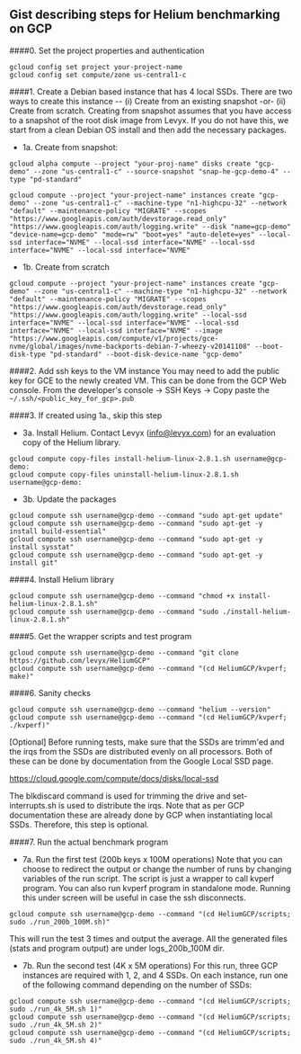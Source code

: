 ## Gist describing steps for Helium benchmarking on GCP

####0. Set the project properties and authentication
```
gcloud config set project your-project-name
gcloud config set compute/zone us-central1-c
```

####1. Create a Debian based instance that has 4 local SSDs. 
There are two ways to create this instance -- (i) Create from an existing snapshot -or- (ii) Create from scratch.
Creating from snapshot assumes that you have access to a snapshot of the root disk image
from Levyx. If you do not have this, we start from a clean Debian OS install and then
add the necessary packages.

* 1a. Create from snapshot:
```
gcloud alpha compute --project "your-proj-name" disks create "gcp-demo" --zone "us-central1-c" --source-snapshot "snap-he-gcp-demo-4" --type "pd-standard"

gcloud compute --project "your-project-name" instances create "gcp-demo" --zone "us-central1-c" --machine-type "n1-highcpu-32" --network "default" --maintenance-policy "MIGRATE" --scopes "https://www.googleapis.com/auth/devstorage.read_only" "https://www.googleapis.com/auth/logging.write" --disk "name=gcp-demo" "device-name=gcp-demo" "mode=rw" "boot=yes" "auto-delete=yes" --local-ssd interface="NVME" --local-ssd interface="NVME" --local-ssd interface="NVME" --local-ssd interface="NVME"
```

* 1b. Create from scratch
```
gcloud compute --project "your-project-name" instances create "gcp-demo" --zone "us-central1-c" --machine-type "n1-highcpu-32" --network "default" --maintenance-policy "MIGRATE" --scopes "https://www.googleapis.com/auth/devstorage.read_only" "https://www.googleapis.com/auth/logging.write" --local-ssd interface="NVME" --local-ssd interface="NVME" --local-ssd interface="NVME" --local-ssd interface="NVME" --image "https://www.googleapis.com/compute/v1/projects/gce-nvme/global/images/nvme-backports-debian-7-wheezy-v20141108" --boot-disk-type "pd-standard" --boot-disk-device-name "gcp-demo"
```

####2. Add ssh keys to the VM instance
You may need to add the public key for GCE to the newly created VM. This can be done
from the GCP Web console.
From the developer's console -> SSH Keys -> Copy paste the `~/.ssh/<public_key_for_gcp>.pub`


####3. If created using 1a., skip this step
* 3a. Install Helium. Contact Levyx (info@levyx.com) for an evaluation copy
    of the Helium library.

```
gcloud compute copy-files install-helium-linux-2.8.1.sh username@gcp-demo:
gcloud compute copy-files uninstall-helium-linux-2.8.1.sh username@gcp-demo:
```

* 3b. Update the packages
```
gcloud compute ssh username@gcp-demo --command "sudo apt-get update"
gcloud compute ssh username@gcp-demo --command "sudo apt-get -y install build-essential"
gcloud compute ssh username@gcp-demo --command "sudo apt-get -y install sysstat"
gcloud compute ssh username@gcp-demo --command "sudo apt-get -y install git"
```

####4. Install Helium library
```
gcloud compute ssh username@gcp-demo --command "chmod +x install-helium-linux-2.8.1.sh"
gcloud compute ssh username@gcp-demo --command "sudo ./install-helium-linux-2.8.1.sh"
```

####5. Get the wrapper scripts and test program
```
gcloud compute ssh username@gcp-demo --command "git clone https://github.com/levyx/HeliumGCP"
gcloud compute ssh username@gcp-demo --command "(cd HeliumGCP/kvperf; make)"
```

####6. Sanity checks
```
gcloud compute ssh username@gcp-demo --command "helium --version"
gcloud compute ssh username@gcp-demo --command "(cd HeliumGCP/kvperf; ./kvperf)"
```
[Optional] Before running tests, make sure that the SSDs are trimm'ed and
the irqs from the SSDs are distributed evenly on all processors. Both
of these can be done by documentation from the Google Local SSD page.

https://cloud.google.com/compute/docs/disks/local-ssd

The blkdiscard command is used for trimming the drive and set-interrupts.sh
is used to distribute the irqs. Note that as per GCP documentation these
are already done by GCP when instantiating local SSDs. Therefore, this
step is optional.


####7. Run the actual benchmark program

* 7a. Run the first test (200b keys x 100M operations)
Note that you can choose to redirect the output or change the number
of runs by changing variables of the run script. The script is just a
wrapper to call kvperf program. You can also run kvperf program in
standalone mode. Running this under screen will be useful in case the
ssh disconnects.

```
gcloud compute ssh username@gcp-demo --command "(cd HeliumGCP/scripts; sudo ./run_200b_100M.sh)"
```
This will run the test 3 times and output the average. All the generated
files (stats and program output) are under logs_200b_100M dir. 


* 7b. Run the second test (4K x 5M operations)
For this run, three GCP instances are required with 1, 2, and 4 SSDs. On
each instance, run one of the following command depending on the number of SSDs:

```
gcloud compute ssh username@gcp-demo --command "(cd HeliumGCP/scripts; sudo ./run_4k_5M.sh 1)"
gcloud compute ssh username@gcp-demo --command "(cd HeliumGCP/scripts; sudo ./run_4k_5M.sh 2)"
gcloud compute ssh username@gcp-demo --command "(cd HeliumGCP/scripts; sudo ./run_4k_5M.sh 4)"
```

